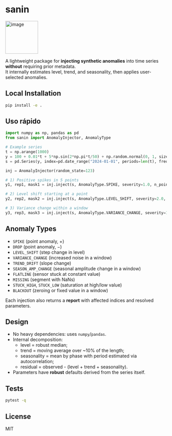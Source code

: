 # sanin
<img width="102" height="102" alt="image" src="https://github.com/user-attachments/assets/127a9f7e-0d4a-4583-a3a9-ba601e747c28" />

A lightweight package for **injecting synthetic anomalies** into time series **without** requiring prior metadata.  
It internally estimates level, trend, and seasonality, then applies user-selected anomalies.

## Local Installation

```bash
pip install -e .
```

## Uso rápido

```python
import numpy as np, pandas as pd
from sanin import AnomalyInjector, AnomalyType

# Example series
t = np.arange(1000)
y = 100 + 0.01*t + 5*np.sin(2*np.pi*t/50) + np.random.normal(0, 1, size=len(t))
s = pd.Series(y, index=pd.date_range("2024-01-01", periods=len(t), freq="min"))

inj = AnomalyInjector(random_state=123)

# 1) Positive spikes in 5 points
y1, rep1, mask1 = inj.inject(s, AnomalyType.SPIKE, severity=1.0, n_points=5, return_mask=True)

# 2) Level shift starting at a point
y2, rep2, mask2 = inj.inject(s, AnomalyType.LEVEL_SHIFT, severity=2.0, return_mask=True)

# 3) Variance change within a window
y3, rep3, mask3 = inj.inject(s, AnomalyType.VARIANCE_CHANGE, severity=1.5, return_mask=True)
```

## Anomaly Types

- `SPIKE` (point anomaly, +)
- `DROP` (point anomaly, −)
- `LEVEL_SHIFT` (step change in level)
- `VARIANCE_CHANGE` (increased noise in a window)
- `TREND_DRIFT` (slope change)
- `SEASON_AMP_CHANGE` (seasonal amplitude change in a window)
- `FLATLINE` (sensor stuck at constant value)
- `MISSING` (segment with NaNs)
- `STUCK_HIGH`, `STUCK_LOW` (saturation at high/low value)
- `BLACKOUT` (zeroing or fixed value in a window)

Each injection also returns a **report** with affected indices and resolved parameters.

## Design
- No heavy dependencies: uses `numpy`/`pandas`.
- Internal decomposition:
  - level = robust median;
  - trend = moving average over ~10% of the length;
  - seasonality = mean by phase with period estimated via autocorrelation;
  - residual = observed - (level + trend + seasonality).
- Parameters have **robust** defaults derived from the series itself.

## Tests

```bash
pytest -q
```

## License

MIT

